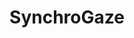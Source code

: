 <h1 align="center">SynchroGaze</h1>
<p align="center">
  <img src="https://github.com/Manoj-2702/SynchroGaze/assets/103581128/fad3b2b8-5517-4028-ac9e-dca5c6386e00" alt="" />
</p>
